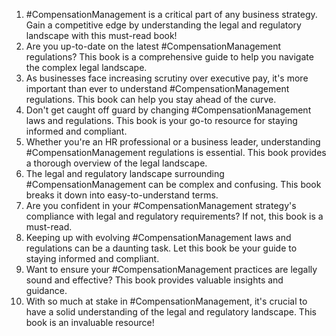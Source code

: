 1. #CompensationManagement is a critical part of any business strategy. Gain a competitive edge by understanding the legal and regulatory landscape with this must-read book!
2. Are you up-to-date on the latest #CompensationManagement regulations? This book is a comprehensive guide to help you navigate the complex legal landscape.
3. As businesses face increasing scrutiny over executive pay, it's more important than ever to understand #CompensationManagement regulations. This book can help you stay ahead of the curve.
4. Don't get caught off guard by changing #CompensationManagement laws and regulations. This book is your go-to resource for staying informed and compliant.
5. Whether you're an HR professional or a business leader, understanding #CompensationManagement regulations is essential. This book provides a thorough overview of the legal landscape.
6. The legal and regulatory landscape surrounding #CompensationManagement can be complex and confusing. This book breaks it down into easy-to-understand terms.
7. Are you confident in your #CompensationManagement strategy's compliance with legal and regulatory requirements? If not, this book is a must-read.
8. Keeping up with evolving #CompensationManagement laws and regulations can be a daunting task. Let this book be your guide to staying informed and compliant.
9. Want to ensure your #CompensationManagement practices are legally sound and effective? This book provides valuable insights and guidance.
10. With so much at stake in #CompensationManagement, it's crucial to have a solid understanding of the legal and regulatory landscape. This book is an invaluable resource!
